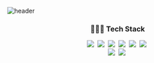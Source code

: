 ![header](https://capsule-render.vercel.app/api?type=waving&color=auto&fontColor=ffffff&height=300&section=header&text=SEEUN%20LEE&fontSize=70&animation=fadeIn)
<h3 align="center">👩🏻‍💻 Tech Stack</h3>
<p align="center">
  <img src="https://img.shields.io/badge/Java-007396?style=flat-square&logo=Java&logoColor=white"/></a>&nbsp 
  <img src="https://img.shields.io/badge/Python-3766AB?style=flat-square&logo=Python&logoColor=white"/></a>&nbsp 
  <img src="https://img.shields.io/badge/html5%20-%23E34F26.svg?&style=flat-square&logo=Html5&logoColor=white"/></a>&nbsp 
  <img src="https://img.shields.io/badge/C-A8B9CC?style=flat-square&logo=C&logoColor=white"/></a>&nbsp 
  <img src="https://img.shields.io/badge/Javascript-ffb13b?style=flat-square&logo=javascript&logoColor=white"/></a>&nbsp 
  <img src="https://img.shields.io/badge/css-1572B6?style=flat-square&logo=css3&logoColor=white"/></a>&nbsp 
  <br>
  <img src="https://img.shields.io/badge/oracle-E6B91E?style=flat-square&logo=oracle&logoColor=white"/></a>&nbsp  
  <img src="https://img.shields.io/badge/elasticsearch-005571?style=flat-square&logo=elasticsearch&logoColor=white"/></a>&nbsp 
</p>
